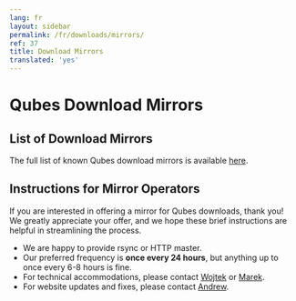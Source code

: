 ```yaml
---
lang: fr
layout: sidebar
permalink: /fr/downloads/mirrors/
ref: 37
title: Download Mirrors
translated: 'yes'
---
```


Qubes Download Mirrors
======================

List of Download Mirrors
------------------------

The full list of known Qubes download mirrors is available [here][mirror-list].

Instructions for Mirror Operators
---------------------------------

If you are interested in offering a mirror for Qubes downloads, thank you!
We greatly appreciate your offer, and we hope these brief instructions are
helpful in streamlining the process.

 * We are happy to provide rsync or HTTP master.
 * Our preferred frequency is **once every 24 hours**, but anything up to once
   every 6-8 hours is fine.
 * For technical accommodations, please contact [Wojtek] or [Marek].
 * For website updates and fixes, please contact [Andrew].


[mirror-list]: /fr/downloads/#mirrors
[Wojtek]: /fr/team/#wojtek-porczyk
[Marek]: /fr/team/#marek-marczykowski-górecki
[Andrew]: /fr/team/#andrew-david-wong